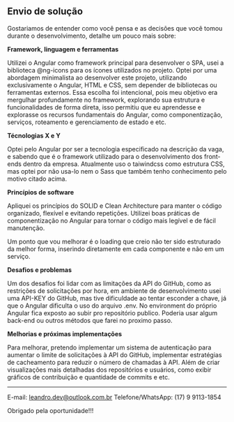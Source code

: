 ## Envio de solução

Gostariamos de entender como você pensa e as decisões que você tomou durante o desenvolvimento, detalhe um pouco mais sobre:

**Framework, linguagem e ferramentas**

Utilizei o Angular como framework principal para desenvolver o SPA, usei a biblioteca @ng-icons para os ícones utilizados no projeto. Optei por uma abordagem minimalista ao desenvolver este projeto, utilizando exclusivamente o Angular, HTML e CSS, sem depender de bibliotecas ou ferramentas externos. Essa escolha foi intencional, pois meu objetivo era mergulhar profundamente no framework, explorando sua estrutura e funcionalidades de forma direta, isso permitiu que eu aprendesse e explorasse os recursos fundamentais do Angular, como componentização, serviços, roteamento e gerenciamento de estado e etc.

**Técnologias X e Y**

Optei pelo Angular por ser a tecnologia especificado na descrição da vaga, e sabendo que é o framework utilizado para o desenvolvimento dos front-ends dentro da empresa.
Atualmente uso o taiwindcss como estrutura CSS, mas optei por não usa-lo nem o Sass que também tenho conhecimento pelo motivo citado acima.

**Princípios de software**

Apliquei os princípios do SOLID e Clean Architecture para manter o código organizado, flexível e evitando repetições. Utilizei boas práticas de componentização no Angular para tornar o código mais legível e de fácil manutenção.

Um ponto que vou melhorar é o loading que creio não ter sido estruturado da melhor forma, inserindo diretamente em cada componente e não em um serviço.

**Desafios e problemas**

Um dos desafios foi lidar com as limitações da API do GitHub, como as restrições de solicitações por hora, em ambiente de desenvolvimento usei uma API-KEY do GitHub, mas tive dificuldade ao tentar esconder a chave, já que o Angular dificulta o uso do arquivo .env. No environment do próprio Angular fica exposto ao subir pro repositório publico. Poderia usar algum back-end ou outros métodos que farei no proximo passo.

**Melhorias e próximas implementações**

Para melhorar, pretendo implementar um sistema de autenticação para aumentar o limite de solicitações à API do GitHub, implementar estratégias de cacheamento para reduzir o número de chamadas à API. Além de criar visualizações mais detalhadas dos repositórios e usuários, como exibir gráficos de contribuição e quantidade de commits e etc.

---

E-mail: leandro.dev@outlook.com.br
Telefone/WhatsApp: (17) 9 9113-1854

Obrigado pela oportunidade!!!
